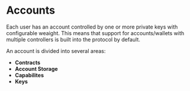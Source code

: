 # Accounts

Each user has an account controlled by one or more private keys with configurable weaight. This means that support for accounts/wallets with multiple controllers is built into the protocol by default.

An account is divided into several areas:

- **Contracts**
- **Account Storage**
- **Capabilites**
- **Keys**
